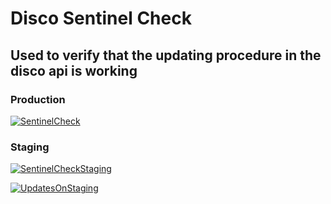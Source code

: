 # Disco Sentinel Check

## Used to verify that the updating procedure in the disco api is working

### Production
[![SentinelCheck](https://github.com/foojay2020/discoSentinelCheck/actions/workflows/sentinelCheck.yaml/badge.svg)](https://github.com/foojay2020/discoSentinelCheck/actions/workflows/sentinelCheck.yaml)

### Staging
[![SentinelCheckStaging](https://github.com/foojay2020/discoSentinelCheck/actions/workflows/sentinelCheckStaging.yaml/badge.svg)](https://github.com/foojay2020/discoSentinelCheck/actions/workflows/sentinelCheckStaging.yaml)

[![UpdatesOnStaging](https://github.com/foojay2020/discoSentinelCheck/actions/workflows/updateOnStaging.yaml/badge.svg)](https://github.com/foojay2020/discoSentinelCheck/actions/workflows/updateOnStaging.yaml)
